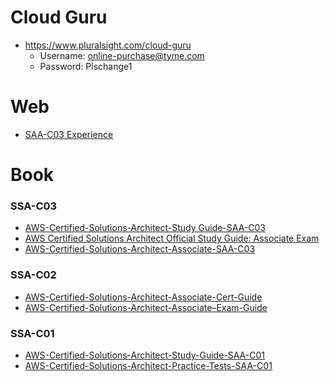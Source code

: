 # Cloud Guru
+ https://www.pluralsight.com/cloud-guru
  + Username: online-purchase@tyme.com
  + Password: Plschange1

# Web 
+ [SAA-C03 Experience](https://vntechies.dev/blog/aws-certs/kinh-nghiem-thi-chung-chi-aws-certified-solutions-architect-associate-saa-c03)

# Book
### SSA-C03
+ [AWS-Certified-Solutions-Architect-Study Guide-SAA-C03](pdf/AWS-Certified-Solutions-Architect-Study-Guide-SAA-C03.pdf)
+ [AWS Certified Solutions Architect Official Study Guide: Associate Exam](pdf/AWS-Certified-Solutions-Architect-Official-Study-Guide.pdf)
+ [AWS-Certified-Solutions-Architect-Associate-SAA-C03](pdf/AWS-Certified-Solutions-Architect-Associate-SAA-C03.pdf)

### SSA-C02
+ [AWS-Certified-Solutions-Architect-Associate-Cert-Guide](pdf/AWS-Certified-Solutions-Architect-Associate-Cert-Guide.pdf)
+ [AWS-Certified-Solutions-Architect-Associate–Exam-Guide](pdf/AWS-Certified-Solutions-Architect-Associate–Exam-Guide.pdf)

### SSA-C01
+ [AWS-Certified-Solutions-Architect-Study-Guide-SAA-C01](pdf/AWS-Certified-Solutions-Architect-Study-Guide-SAA-C01.pdf)
+ [AWS-Certified-Solutions-Architect-Practice-Tests-SAA-C01](pdf/AWS-Certified-Solutions-Architect-Practice-Tests-SAA-C01.pdf)


